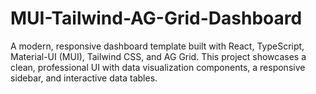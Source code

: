 # MUI-Tailwind-AG-Grid-Dashboard
A modern, responsive dashboard template built with React, TypeScript, Material-UI (MUI), Tailwind CSS, and AG Grid. This project showcases a clean, professional UI with data visualization components, a responsive sidebar, and interactive data tables.
